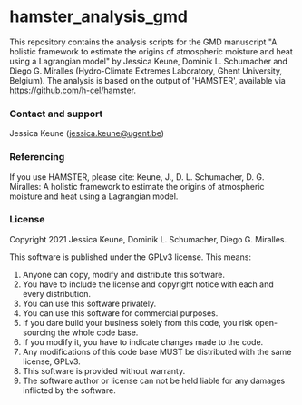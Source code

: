 # hamster_analysis_gmd
This repository contains the analysis scripts for the GMD manuscript "A holistic framework to estimate the origins of atmospheric moisture and heat using a Lagrangian model" by Jessica Keune, Dominik L. Schumacher and Diego G. Miralles (Hydro-Climate Extremes Laboratory, Ghent University, Belgium). The analysis is based on the output of 'HAMSTER', available via https://github.com/h-cel/hamster. 

### Contact and support
Jessica Keune (jessica.keune@ugent.be)

### Referencing
If you use HAMSTER, please cite:
Keune, J., D. L. Schumacher, D. G. Miralles: A holistic framework to estimate the origins of atmospheric moisture and heat using a Lagrangian model.

### License
Copyright 2021 Jessica Keune, Dominik L. Schumacher, Diego G. Miralles. 

This software is published under the GPLv3 license. This means: 
1. Anyone can copy, modify and distribute this software. 
2. You have to include the license and copyright notice with each and every distribution.
3. You can use this software privately.
4. You can use this software for commercial purposes.
5. If you dare build your business solely from this code, you risk open-sourcing the whole code base.
6. If you modify it, you have to indicate changes made to the code.
7. Any modifications of this code base MUST be distributed with the same license, GPLv3.
8. This software is provided without warranty.
9. The software author or license can not be held liable for any damages inflicted by the software.
